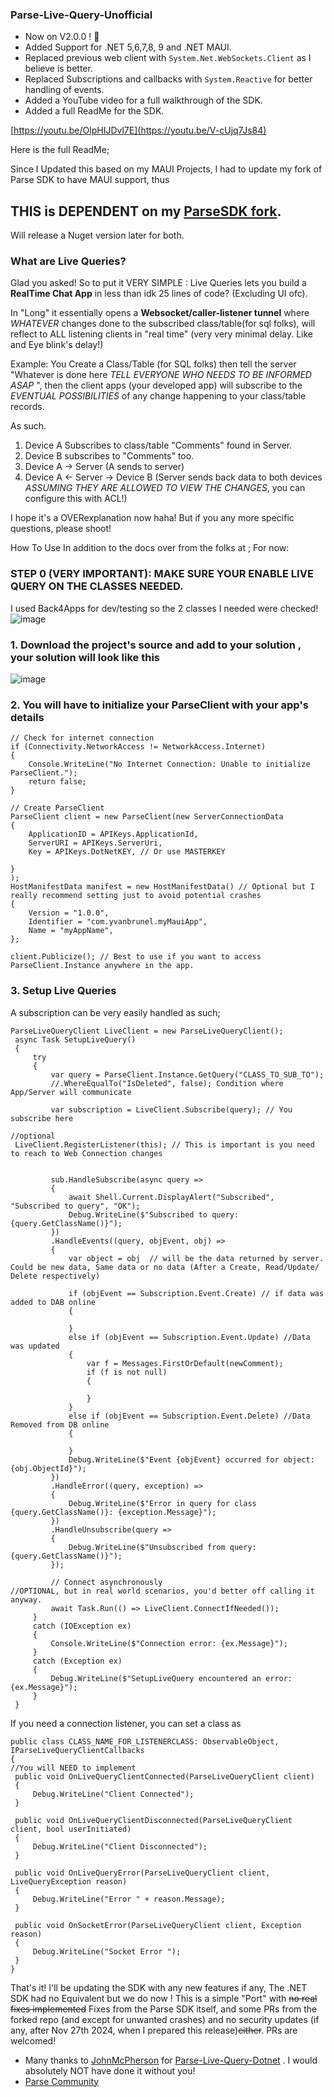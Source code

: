 ﻿### Parse-Live-Query-Unofficial
- Now on V2.0.0 ! 🚀
- Added Support for .NET 5,6,7,8, 9 and .NET MAUI.
- Replaced previous web client with `System.Net.WebSockets.Client` as I believe is better.
- Replaced Subscriptions and callbacks with `System.Reactive` for better handling of events.
- Added a YouTube video for a full walkthrough of the SDK.
- Added a full ReadMe for the SDK.


[https://youtu.be/OlpHIJDvl7E](https://youtu.be/V-cUjq7Js84)


Here is the full ReadMe;

Since I Updated this based on my MAUI Projects, I had to update my fork of Parse SDK to have MAUI support, thus 
## THIS is DEPENDENT on my [ParseSDK fork](https://github.com/YBTopaz8/Parse-SDK-dotNET). 

Will release a Nuget version later for both.

### What are Live Queries?
Glad you asked!
So to put it VERY SIMPLE : Live Queries lets you build a **RealTime Chat App** in less than idk 25 lines of code? (Excluding UI ofc).

In "Long" it essentially opens a **Websocket/caller-listener tunnel** where _WHATEVER_ changes done to the subscribed class/table(for sql folks), will reflect to ALL listening clients in "real time" (very very minimal delay. Like and Eye blink's delay!)

Example: You Create a Class/Table (for SQL folks) then tell the server "Whatever is done here _TELL EVERYONE WHO NEEDS TO BE INFORMED ASAP_ ", then the client apps (your developed app) will subscribe to the _EVENTUAL POSSIBILITIES_ of any change happening to your class/table records.

As such. 
1. Device A Subscribes to class/table "Comments" found in Server.
2. Device B subscribes to "Comments" too.
3. Device A -> Server (A sends to server)
4. Device A <- Server -> Device B (Server sends back data to both devices _ASSUMING THEY ARE ALLOWED TO VIEW THE CHANGES_, you can configure this with ACL!)

I hope it's a OVERexplanation now haha! But if you any more specific questions, please shoot!

How To Use In addition to the docs over from the folks at ;
For now:

### STEP 0 (VERY IMPORTANT): MAKE SURE YOUR ENABLE LIVE QUERY ON THE CLASSES NEEDED.
I used Back4Apps for dev/testing so the 2 classes I needed were checked!
![image](https://github.com/user-attachments/assets/b9cba805-f81a-47e2-a999-ce6864ba438a)


### 1. Download the project's source and add to your solution , your solution will look like this
![image](https://github.com/user-attachments/assets/94a9b76d-20bb-4ec0-9fb6-ede63767a608)
### 2. You will have to initialize your ParseClient with your app's details
```
// Check for internet connection
if (Connectivity.NetworkAccess != NetworkAccess.Internet)
{
    Console.WriteLine("No Internet Connection: Unable to initialize ParseClient.");
    return false;
}

// Create ParseClient
ParseClient client = new ParseClient(new ServerConnectionData
{
    ApplicationID = APIKeys.ApplicationId, 
    ServerURI = APIKeys.ServerUri,
    Key = APIKeys.DotNetKEY, // Or use MASTERKEY

}
);
HostManifestData manifest = new HostManifestData() // Optional but I really recommend setting just to avoid potential crashes
{
    Version = "1.0.0",
    Identifier = "com.yvanbrunel.myMauiApp",
    Name = "myAppName",
};

client.Publicize(); // Best to use if you want to access ParseClient.Instance anywhere in the app.
```
### 3. Setup Live Queries

A subscription can be very easily handled as such;
```
ParseLiveQueryClient LiveClient = new ParseLiveQueryClient();
 async Task SetupLiveQuery()
 {
     try
     {
         var query = ParseClient.Instance.GetQuery("CLASS_TO_SUB_TO");
         //.WhereEqualTo("IsDeleted", false); Condition where App/Server will communicate

         var subscription = LiveClient.Subscribe(query); // You subscribe here
        
//optional
 LiveClient.RegisterListener(this); // This is important is you need to reach to Web Connection changes


         sub.HandleSubscribe(async query =>
         {
             await Shell.Current.DisplayAlert("Subscribed", "Subscribed to query", "OK");
             Debug.WriteLine($"Subscribed to query: {query.GetClassName()}"); 
         })
         .HandleEvents((query, objEvent, obj) =>
         {
             var object = obj  // will be the data returned by server. Could be new data, Same data or no data (After a Create, Read/Update/ Delete respectively)

             if (objEvent == Subscription.Event.Create) // if data was added to DAB online
             {

             }
             else if (objEvent == Subscription.Event.Update) //Data was updated
             {
                 var f = Messages.FirstOrDefault(newComment);
                 if (f is not null)
                 {

                 }
             }
             else if (objEvent == Subscription.Event.Delete) //Data Removed from DB online
             {
            
             }
             Debug.WriteLine($"Event {objEvent} occurred for object: {obj.ObjectId}");
         })
         .HandleError((query, exception) =>
         {
             Debug.WriteLine($"Error in query for class {query.GetClassName()}: {exception.Message}");
         })
         .HandleUnsubscribe(query =>
         {
             Debug.WriteLine($"Unsubscribed from query: {query.GetClassName()}");
         });

         // Connect asynchronously 
//OPTIONAL, but in real world scenarios, you'd better off calling it anyway.
         await Task.Run(() => LiveClient.ConnectIfNeeded());
     }
     catch (IOException ex)
     {
         Console.WriteLine($"Connection error: {ex.Message}");
     }
     catch (Exception ex)
     {
         Debug.WriteLine($"SetupLiveQuery encountered an error: {ex.Message}");
     }
 }
```
If you need a connection listener, you can set a class as 
```
public class CLASS_NAME_FOR_LISTENERCLASS: ObservableObject, IParseLiveQueryClientCallbacks
{
//You will NEED to implement 
 public void OnLiveQueryClientConnected(ParseLiveQueryClient client)
 {
     Debug.WriteLine("Client Connected");
 }

 public void OnLiveQueryClientDisconnected(ParseLiveQueryClient client, bool userInitiated)
 {
     Debug.WriteLine("Client Disconnected");
 }

 public void OnLiveQueryError(ParseLiveQueryClient client, LiveQueryException reason)
 {
     Debug.WriteLine("Error " + reason.Message);
 }

 public void OnSocketError(ParseLiveQueryClient client, Exception reason)
 {
     Debug.WriteLine("Socket Error ");
 }
}
```
That's it!
I'll be updating the SDK with any new features if any, The .NET SDK had no Equivalent but we do now ! 
This is a simple "Port" with ~~no real fixes implemented~~ Fixes from the Parse SDK itself, and some PRs from the forked repo (and except for unwanted crashes) and no security updates (if any, after Nov 27th 2024, when I prepared this release)~~either~~.
PRs are welcomed!
- Many thanks to [JohnMcPherson](https://github.com/JonMcPherson/parse-live-query-dotnet) for [Parse-Live-Query-Dotnet](https://github.com/JonMcPherson/parse-live-query-dotnet) . I would absolutely NOT have done it  without you!
- [Parse Community](https://github.com/parse-community)

